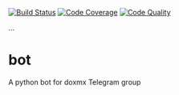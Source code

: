 [![Build Status][build-image]][build-url]
[![Code Coverage][coverage-image]][coverage-url]
[![Code Quality][quality-image]][quality-url]

...


# bot

A python bot for doxmx Telegram group


[build-image]: https://github.com/doxmx/bot/actions/workflows/build.yml/badge.svg
[build-url]: https://github.com/doxmx/bot/actions/workflows/build.yml
[coverage-image]: https://codecov.io/gh/doxmx/bot/branch/main/graph/badge.svg
[coverage-url]: https://codecov.io/gh/doxmx/bot
[quality-image]: https://api.codeclimate.com/v1/badges/3130fa0ba3b7993fbf0a/maintainability
[quality-url]: https://codeclimate.com/github/doxmx/bot
